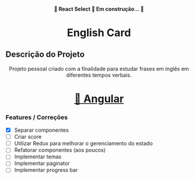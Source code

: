 <h4 align="center"> 
	🚧  React Select 🚀 Em construção...  🚧
</h4>

<h1 align="center">English Card</h1>

## Descrição do Projeto
<p align="center">Projeto pessoal criado com a finalidade para estudar frases em inglês em diferentes tempos verbais.</p>

<h1 align="center">
    <a href="https://angular.io/">🔗 Angular</a>
</h1>

### Features / Correções

- [x] Separar componentes
- [ ] Criar score
- [ ] Utilizar Redux para melhorar o gerenciamento do estado
- [ ] Refatorar componentes (aos poucos)
- [ ] Implementar temas
- [ ] Implementar paginator
- [ ] Implementar progress bar